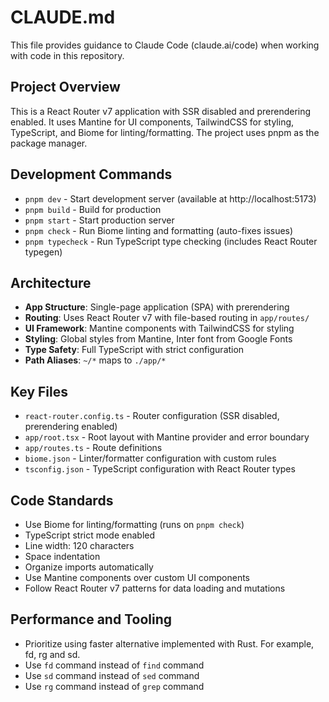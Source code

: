 # CLAUDE.md

This file provides guidance to Claude Code (claude.ai/code) when working with code in this repository.

## Project Overview

This is a React Router v7 application with SSR disabled and prerendering enabled. It uses Mantine for UI components, TailwindCSS for styling, TypeScript, and Biome for linting/formatting. The project uses pnpm as the package manager.

## Development Commands

- `pnpm dev` - Start development server (available at http://localhost:5173)
- `pnpm build` - Build for production
- `pnpm start` - Start production server
- `pnpm check` - Run Biome linting and formatting (auto-fixes issues)
- `pnpm typecheck` - Run TypeScript type checking (includes React Router typegen)

## Architecture

- **App Structure**: Single-page application (SPA) with prerendering
- **Routing**: Uses React Router v7 with file-based routing in `app/routes/`
- **UI Framework**: Mantine components with TailwindCSS for styling
- **Styling**: Global styles from Mantine, Inter font from Google Fonts
- **Type Safety**: Full TypeScript with strict configuration
- **Path Aliases**: `~/*` maps to `./app/*`

## Key Files

- `react-router.config.ts` - Router configuration (SSR disabled, prerendering enabled)
- `app/root.tsx` - Root layout with Mantine provider and error boundary
- `app/routes.ts` - Route definitions
- `biome.json` - Linter/formatter configuration with custom rules
- `tsconfig.json` - TypeScript configuration with React Router types

## Code Standards

- Use Biome for linting/formatting (runs on `pnpm check`)
- TypeScript strict mode enabled
- Line width: 120 characters
- Space indentation
- Organize imports automatically
- Use Mantine components over custom UI components
- Follow React Router v7 patterns for data loading and mutations

## Performance and Tooling

- Prioritize using faster alternative implemented with Rust. For example, fd, rg and sd.
- Use `fd` command instead of `find` command
- Use `sd` command instead of `sed` command
- Use `rg` command instead of `grep` command